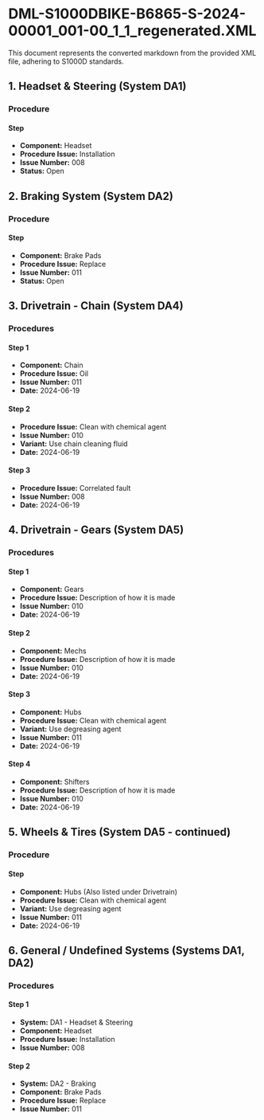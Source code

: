 # DML-S1000DBIKE-B6865-S-2024-00001_001-00_1_1_regenerated.XML

This document represents the converted markdown from the provided XML file, adhering to S1000D standards.

## 1. Headset & Steering (System DA1)

### Procedure

#### Step

*   **Component:** Headset
*   **Procedure Issue:** Installation
*   **Issue Number:** 008
*   **Status:** Open

## 2. Braking System (System DA2)

### Procedure

#### Step

*   **Component:** Brake Pads
*   **Procedure Issue:** Replace
*   **Issue Number:** 011
*   **Status:** Open

## 3. Drivetrain - Chain (System DA4)

### Procedures

#### Step 1

*   **Component:** Chain
*   **Procedure Issue:** Oil
*   **Issue Number:** 011
*   **Date:** 2024-06-19

#### Step 2

*   **Procedure Issue:** Clean with chemical agent
*   **Issue Number:** 010
*   **Variant:** Use chain cleaning fluid
*   **Date:** 2024-06-19

#### Step 3

*   **Procedure Issue:** Correlated fault
*   **Issue Number:** 008
*   **Date:** 2024-06-19

## 4. Drivetrain - Gears (System DA5)

### Procedures

#### Step 1

*   **Component:** Gears
*   **Procedure Issue:** Description of how it is made
*   **Issue Number:** 010
*   **Date:** 2024-06-19

#### Step 2

*   **Component:** Mechs
*   **Procedure Issue:** Description of how it is made
*   **Issue Number:** 010
*   **Date:** 2024-06-19

#### Step 3

*   **Component:** Hubs
*   **Procedure Issue:** Clean with chemical agent
*   **Variant:** Use degreasing agent
*   **Issue Number:** 011
*   **Date:** 2024-06-19

#### Step 4

*   **Component:** Shifters
*   **Procedure Issue:** Description of how it is made
*   **Issue Number:** 010
*   **Date:** 2024-06-19

## 5. Wheels & Tires (System DA5 - continued)

### Procedure

#### Step

*   **Component:** Hubs (Also listed under Drivetrain)
*   **Procedure Issue:** Clean with chemical agent
*   **Variant:** Use degreasing agent
*   **Issue Number:** 011
*   **Date:** 2024-06-19

## 6. General / Undefined Systems (Systems DA1, DA2)

### Procedures

#### Step 1

*   **System:** DA1 - Headset & Steering
*   **Component:** Headset
*   **Procedure Issue:** Installation
*   **Issue Number:** 008

#### Step 2

*   **System:** DA2 - Braking
*   **Component:** Brake Pads
*   **Procedure Issue:** Replace
*   **Issue Number:** 011